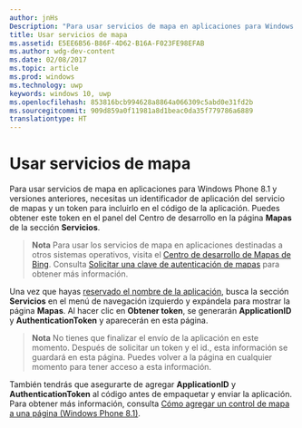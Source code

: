 ```yaml
---
author: jnHs
Description: "Para usar servicios de mapa en aplicaciones para Windows Phone 8.1 y versiones anteriores, necesitas un identificador de aplicación del servicio de mapas y un token para incluirlo en el código de la aplicación. Puedes obtener este token en el panel del Centro de desarrollo en la página Mapas de la sección Servicios."
title: Usar servicios de mapa
ms.assetid: E5EE6B56-B86F-4D62-B16A-F023FE98EFAB
ms.author: wdg-dev-content
ms.date: 02/08/2017
ms.topic: article
ms.prod: windows
ms.technology: uwp
keywords: windows 10, uwp
ms.openlocfilehash: 853816bcb994628a8864a066309c5abd0e31fd2b
ms.sourcegitcommit: 909d859a0f11981a8d1beac0da35f779786a6889
translationtype: HT
---
```

# <a name="use-map-services"></a>Usar servicios de mapa


Para usar servicios de mapa en aplicaciones para Windows Phone 8.1 y versiones anteriores, necesitas un identificador de aplicación del servicio de mapas y un token para incluirlo en el código de la aplicación. Puedes obtener este token en el panel del Centro de desarrollo en la página **Mapas** de la sección **Servicios**.

> **Nota** Para usar los servicios de mapa en aplicaciones destinadas a otros sistemas operativos, visita el [Centro de desarrollo de Mapas de Bing](http://go.microsoft.com/fwlink/p/?LinkId=614880). Consulta [Solicitar una clave de autenticación de mapas](https://msdn.microsoft.com/library/windows/apps/mt219694) para obtener más información.

Una vez que hayas [reservado el nombre de la aplicación](create-your-app-by-reserving-a-name.md), busca la sección **Servicios** en el menú de navegación izquierdo y expándela para mostrar la página **Mapas**. Al hacer clic en **Obtener token**, se generarán **ApplicationID** y **AuthenticationToken** y aparecerán en esta página.

> **Nota** No tienes que finalizar el envío de la aplicación en este momento. Después de solicitar un token y el id., esta información se guardará en esta página. Puedes volver a la página en cualquier momento para tener acceso a esta información.

También tendrás que asegurarte de agregar **ApplicationID** y **AuthenticationToken** al código antes de empaquetar y enviar la aplicación. Para obtener más información, consulta [Cómo agregar un control de mapa a una página (Windows Phone 8.1)](http://go.microsoft.com/fwlink/p/?LinkId=614882).

 

 




